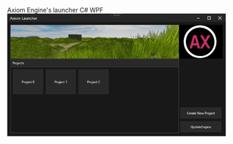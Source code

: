Axiom Engine's launcher C# WPF
![image of it](https://github.com/AxiomGames/AxiomLauncher/blob/master/Axiom%20Launcher/Images/Axiom%20Launcher%20WPF.png)
